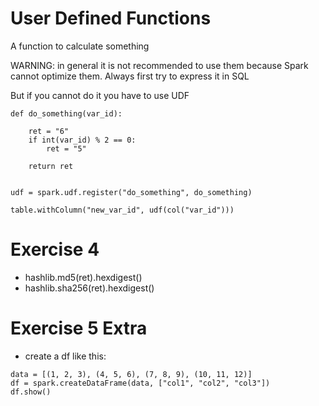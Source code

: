 # User Defined Functions

A function to calculate something

WARNING: in general it is not recommended to use them because Spark cannot optimize them. Always first try to express it in SQL

But if you cannot do it you have to use UDF

```
def do_something(var_id):

    ret = "6"
    if int(var_id) % 2 == 0:
        ret = "5"

    return ret


udf = spark.udf.register("do_something", do_something)

table.withColumn("new_var_id", udf(col("var_id")))
```

# Exercise 4

- hashlib.md5(ret).hexdigest()
- hashlib.sha256(ret).hexdigest()

# Exercise 5 Extra

- create a df like this:

```
data = [(1, 2, 3), (4, 5, 6), (7, 8, 9), (10, 11, 12)]
df = spark.createDataFrame(data, ["col1", "col2", "col3"])
df.show()
```
